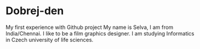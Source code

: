 # Dobrej-den
My first experience with Github project
My name is Selva, I am from India/Chennai. I like to be a film graphics designer.
I am studying Informatics in Czech university of life sciences.
